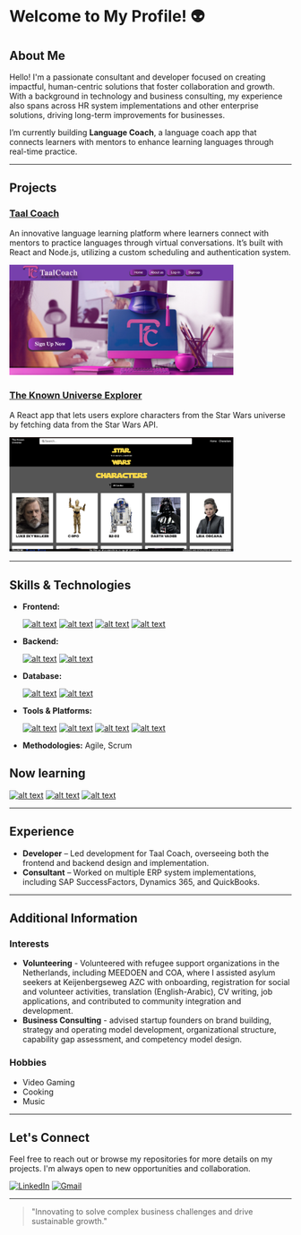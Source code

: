 
# Welcome to My Profile! 👽

## About Me

Hello! I'm a passionate consultant and developer focused on creating impactful, human-centric solutions that foster collaboration and growth. With a background in technology and business consulting, my experience also spans across HR system implementations and other enterprise solutions, driving long-term improvements for businesses.

I’m currently building **Language Coach**, a language coach app that connects learners with mentors to enhance learning languages through real-time practice.

---

## Projects

### [Taal Coach](https://github.com/HackYourFuture/cohort48-project-group-A)
An innovative language learning platform where learners connect with mentors to practice languages through virtual conversations. It’s built with React and Node.js, utilizing a custom scheduling and authentication system.

<a href="https://c48-group-a-713269d45048.herokuapp.com/">
  <img src="https://github.com/Alishka-Space/Alishka-Space/blob/main/assets/Screen%20Shot%202025-01-15%20at%2013.41.19.png?raw=true" alt="TaalCoach" width="400">
</a>

### [The Known Universe Explorer](https://github.com/TheYodash/star-wars-web-app)
A React app that lets users explore characters from the Star Wars universe by fetching data from the Star Wars API.

<a href = 'https://theknownuniverse.netlify.app/'>
  <img src='https://raw.githubusercontent.com/TheYodash/Images/refs/heads/main/image.png' alt='The Known Universe' width='400'/>
</a>

---

## Skills & Technologies
- **Frontend:**
  
  [![alt text](https://img.shields.io/badge/react-000000?style=for-the-badge&logo=react&logoColor=white)](#)
  [![alt text](https://img.shields.io/badge/javascript-000000?style=for-the-badge&logo=javascript&logoColor=white)](#)
  [![alt text](https://img.shields.io/badge/html-000000?style=for-the-badge&logo=html5&logoColor=white)](#)
  [![alt text](https://img.shields.io/badge/css-000000?style=for-the-badge&logo=css&logoColor=white)](#)
  
- **Backend:**

  [![alt text](https://img.shields.io/badge/express-000000?style=for-the-badge&logo=express&logoColor=white)](#)
  [![alt text](https://img.shields.io/badge/node.js-000000?style=for-the-badge&logo=nodedotjs&logoColor=white)](#)

- **Database:**

  [![alt text](https://img.shields.io/badge/mongodb-000000?style=for-the-badge&logo=mongodb&logoColor=white)](#)
  [![alt text](https://img.shields.io/badge/mysql-000000?style=for-the-badge&logo=mysql&logoColor=white)](#)

- **Tools & Platforms:** 

  [![alt text](https://img.shields.io/badge/git-000000?style=for-the-badge&logo=git&logoColor=white)](#)
  [![alt text](https://img.shields.io/badge/github-000000?style=for-the-badge&logo=github&logoColor=white)](#)
  [![alt text](https://custom-icon-badges.demolab.com/badge/vs%20code-000000?style=for-the-badge&logo=vsc&logoColor=white)](#)
  [![alt text](https://img.shields.io/badge/powershell-000000?style=for-the-badge&logo=powershell&logoColor=white)](#)
 
- **Methodologies:** Agile, Scrum


## Now learning
  [![alt text](https://img.shields.io/badge/next.js-000000?style=for-the-badge&logo=nextdotjs&logoColor=white)](#)
  [![alt text](https://custom-icon-badges.demolab.com/badge/typescript-000000?style=for-the-badge&logo=typescript&logoColor=white)](#)
  [![alt text](https://custom-icon-badges.demolab.com/badge/azure-000000?style=for-the-badge&logo=msazure&logoColor=white)](#)

---

## Experience
- **Developer** – Led development for Taal Coach, overseeing both the frontend and backend design and implementation.
- **Consultant** – Worked on multiple ERP system implementations, including SAP SuccessFactors, Dynamics 365, and QuickBooks.

---

## Additional Information

### Interests
- **Volunteering** - Volunteered with refugee support organizations in the Netherlands, including MEEDOEN and COA, where I assisted asylum seekers at Keijenbergseweg AZC with onboarding, registration for social and volunteer activities, translation (English-Arabic), CV writing, job applications, and contributed to community integration and development.
- **Business Consulting** - advised startup founders on brand building, strategy and operating model development, organizational structure, capability gap assessment, and competency model design.

### Hobbies
- Video Gaming
- Cooking
- Music

---

## Let's Connect
Feel free to reach out or browse my repositories for more details on my projects. I'm always open to new opportunities and collaboration.



[![LinkedIn](https://custom-icon-badges.demolab.com/badge/LinkedIn-0A66C2?logo=linkedin-white&logoColor=fff)](https://www.linkedin.com/in/moashabi/)  [![Gmail](https://img.shields.io/badge/Gmail-D14836?logo=gmail&logoColor=white)](mailto:moayad.ashabi@gmail.com)

---

> "Innovating to solve complex business challenges and drive sustainable growth."

